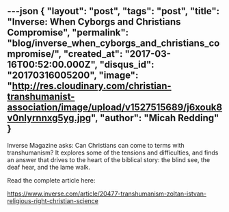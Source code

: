 ---json
{
	"layout": "post",
	"tags": "post",
    "title": "Inverse: When Cyborgs and Christians Compromise",
    "permalink": "blog/inverse_when_cyborgs_and_christians_compromise/",
    "created_at": "2017-03-16T00:52:00.000Z",
    "disqus_id": "20170316005200",
    "image":  "http://res.cloudinary.com/christian-transhumanist-association/image/upload/v1527515689/j6xouk8v0nlyrnnxg5yg.jpg",
    "author": "Micah Redding"
}
---
<p>Inverse Magazine asks: Can Christians can come to terms with transhumanism? It explores some of the tensions and difficulties, and finds an answer that drives to the heart of the biblical story: the blind see, the deaf hear, and the lame walk.</p>

<p>Read the complete article here:</p>

<p><a href="https://www.inverse.com/article/20477-transhumanism-zoltan-istvan-religious-right-christian-science">https://www.inverse.com/article/20477-transhumanism-zoltan-istvan-religious-right-christian-science</a></p>
